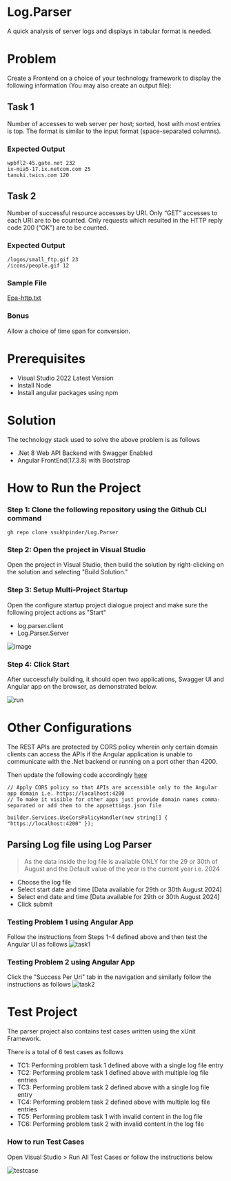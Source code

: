 # Log.Parser
A quick analysis of server logs and displays in tabular format is needed.

# Problem
Create a Frontend on a choice of your technology framework to display the following information (You may also create an output file):

## Task 1
Number of accesses to web server per host; sorted, host with most entries is top. The format is similar to the input format (space-separated columns).

### Expected Output
```
wpbfl2-45.gate.net 232
ix-mia5-17.ix.netcom.com 25
tanuki.twics.com 120
```

## Task 2
Number of successful resource accesses by URI. Only “GET” accesses to each URI are to be counted. Only requests which resulted in the HTTP reply code 200 (“OK”) are to be counted.

### Expected Output
```
/logos/small_ftp.gif 23
/icons/people.gif 12
```

### Sample File
[Epa-http.txt](https://github.com/ssukhpinder/Log.Parser/blob/main/Log.Parser.Server/epa-http.txt)

### Bonus
Allow a choice of time span for conversion.

# Prerequisites
- Visual Studio 2022 Latest Version
- Install Node
- Install angular packages using npm

# Solution
The technology stack used to solve the above problem is as follows
- .Net 8 Web API Backend with Swagger Enabled
- Angular FrontEnd(17.3.8) with Bootstrap

# How to Run the Project
### Step 1: Clone the following repository using the Github CLI command
```
gh repo clone ssukhpinder/Log.Parser
```

### Step 2: Open the project in Visual Studio
Open the project in Visual Studio, then build the solution by right-clicking on the solution and selecting "Build Solution."

### Step 3: Setup Multi-Project Startup
Open the configure startup project dialogue project and make sure the following project actions as "Start"

- log.parser.client
- Log.Parser.Server

![image](https://github.com/user-attachments/assets/18ab74c8-225c-4916-9af3-9d23b35e678a)

### Step 4: Click Start
After successfully building, it should open two applications, Swagger UI and Angular app on the browser, as demonstrated below.

![run](https://github.com/user-attachments/assets/0a0ced24-182b-46cd-a33d-721904e3ff33)

# Other Configurations
The REST APIs are protected by CORS policy wherein only certain domain clients can access the APIs if the Angular application is unable to communicate with the .Net backend or running on a port other than 4200.

Then update the following code accordingly [here](https://github.com/ssukhpinder/Log.Parser/blob/main/Log.Parser.Server/Program.cs)

```
// Apply CORS policy so that APIs are accessible only to the Angular app domain i.e. https://localhost:4200
// To make it visible for other apps just provide domain names comma-separated or add them to the appsettings.json file

builder.Services.UseCorsPolicyHandler(new string[] { "https://localhost:4200" });
```

## Parsing Log file using Log Parser
> As the data inside the log file is available ONLY for the 29 or 30th of August and the Default value of the year is the current year i.e. 2024

- Choose the log file
- Select start date and time [Data available for 29th or 30th August 2024]
- Select end date and time [Data available for 29th or 30th August 2024]
- Click submit

### Testing Problem 1 using Angular App
Follow the instructions from Steps 1-4 defined above and then test the Angular UI as follows
![task1](https://github.com/user-attachments/assets/0fd91a19-908f-4421-840d-f3baee764b90)

### Testing Problem 2 using Angular App
Click the "Success Per Uri" tab in the navigation and similarly follow the instructions as follows
![task2](https://github.com/user-attachments/assets/c9b4e467-5994-420c-b57a-533afc866e69)


# Test Project
The parser project also contains test cases written using the xUnit Framework.

There is a total of 6 test cases as follows
- TC1: Performing problem task 1 defined above with a single log file entry
- TC2: Performing problem task 1 defined above with multiple log file entries
- TC3: Performing problem task 2 defined above with a single log file entry
- TC4: Performing problem task 2 defined above with multiple log file entries
- TC5: Performing problem task 1 with invalid content in the log file
- TC6: Performing problem task 2 with invalid content in the log file

### How to run Test Cases
Open Visual Studio > Run All Test Cases or follow the instructions below

![testcase](https://github.com/user-attachments/assets/b10666ff-ea82-4f11-b5e0-292e6370a526)


